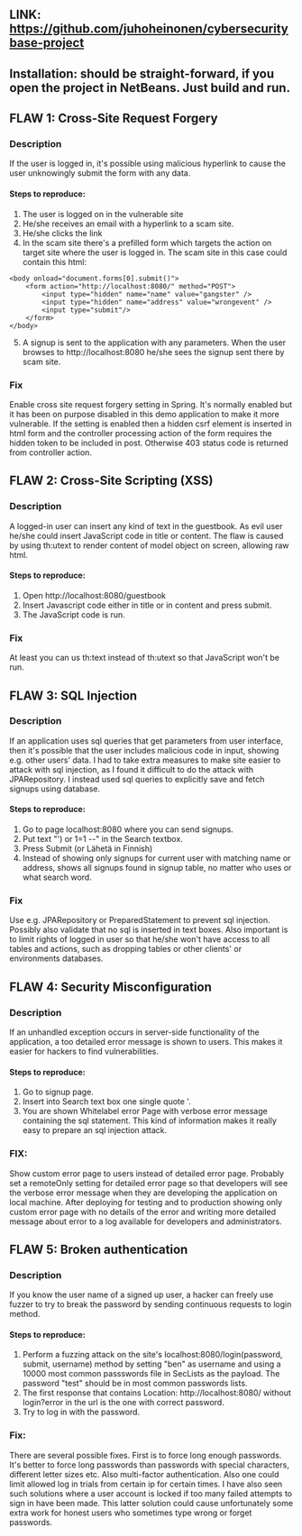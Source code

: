## LINK: https://github.com/juhoheinonen/cybersecuritybase-project

## Installation: should be straight-forward, if you open the project in NetBeans. Just build and run.

## FLAW 1: Cross-Site Request Forgery

### Description

If the user is logged in, it's possible using malicious hyperlink to cause the
user unknowingly submit the form with any data. 

#### Steps to reproduce:
1) The user is logged on in the vulnerable site
2) He/she receives an email with a hyperlink to a scam site.
3) He/she clicks the link
4) In the scam site there's a prefilled form which targets the action on target
site where the user is logged in. The scam site in this case could contain this html:

```
<body onload="document.forms[0].submit()">
    <form action="http://localhost:8080/" method="POST">
        <input type="hidden" name="name" value="gangster" />
        <input type="hidden" name="address" value="wrongevent" />
        <input type="submit"/>
    </form>
</body>
```

5) A signup is sent to the application with any parameters. When the user browses to http://localhost:8080 he/she
sees the signup sent there by scam site.

### Fix

Enable cross site request forgery setting in Spring.
It's normally enabled but it has been on purpose disabled in this demo application to make it more vulnerable.
If the setting is enabled then a hidden csrf element is inserted in html form and the controller
processing action of the form requires the hidden token to be included in post.
Otherwise 403 status code is returned from controller action.


## FLAW 2: Cross-Site Scripting (XSS)

### Description

A logged-in user can insert any kind of text in the guestbook. As evil user he/she could insert JavaScript code
in title or content. The flaw is caused by using th:utext to render content of model object on screen, allowing raw html.

#### Steps to reproduce:

1) Open http://localhost:8080/guestbook
2) Insert Javascript code either in title or in content and press submit.
3) The JavaScript code is run.

### Fix

At least you can us th:text instead of th:utext so that JavaScript won't be run.

## FLAW 3: SQL Injection

### Description

If an application uses sql queries that get parameters from user interface, then it's possible that the user includes malicious code in input, showing e.g. other users'
data. I had to take extra measures to make site easier to attack with sql injection, as I found it difficult to do the attack with JPARepository. I instead used sql
queries to explicitly save and fetch signups using database.

#### Steps to reproduce:

1) Go to page localhost:8080 where you can send signups. 
2) Put text "') or 1=1 --" in the Search textbox.
3) Press Submit (or Lähetä in Finnish)
4) Instead of showing only signups for current user with matching name or address, shows all signups found in signup table, no matter who uses or what search word.

### Fix

Use e.g. JPARepository or PreparedStatement to prevent sql injection. Possibly also validate that no sql is inserted in text boxes. Also important is to limit rights
of logged in user so that he/she won't have access to all tables and actions, such as dropping tables or other clients' or environments databases.

## FLAW 4: Security Misconfiguration

### Description

If an unhandled exception occurs in server-side functionality of the application, a too detailed error message is shown to users. This makes it easier for hackers
to find vulnerabilities.

#### Steps to reproduce:

1) Go to signup page.
2) Insert into Search text box one single quote '.
3) You are shown Whitelabel error Page with verbose error message containing the sql statement. This kind of information makes it really easy to prepare an sql injection attack.

### FIX:

Show custom error page to users instead of detailed error page. Probably set a remoteOnly setting for detailed error page so that developers will see the verbose error
message when they are developing the application on local machine. After deploying for testing and to production showing only custom error page with no details of the
error and writing more detailed message about error to a log available for developers and administrators.

## FLAW 5: Broken authentication

### Description

If you know the user name of a signed up user, a hacker can freely use fuzzer to try to break the password by
sending continuous requests to login method. 

#### Steps to reproduce:

1) Perform a fuzzing attack on the site's localhost:8080/login(password, submit, username) method by setting "ben" as username and using a 10000 most common passswords file
in SecLists as the payload. The password "test" should be in most common passwords lists.
2) The first response that contains Location: http://localhost:8080/ without login?error in the url is the one with
correct password.
3) Try to log in with the password.

### Fix:

There are several possible fixes. First is to force long enough passwords. It's better to force long passwords than passwords with special characters, different letter
sizes etc. Also multi-factor authentication. Also one could limit allowed log in trials from certain ip for certain times. I have also seen such solutions where a user account
is locked if too many failed attempts to sign in have been made. This latter solution could cause unfortunately some extra work for honest users who sometimes type wrong or forget
passwords.
